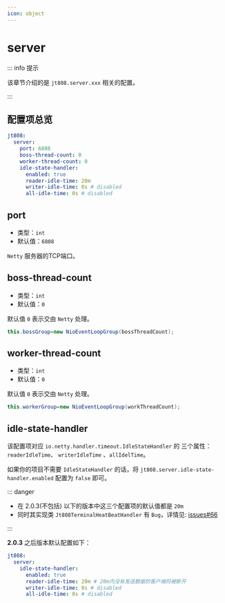 ```yaml
---
icon: object
---
```


# server

::: info 提示

该章节介绍的是 `jt808.server.xxx` 相关的配置。

:::

## 配置项总览

```yaml
jt808:
  server:
    port: 6808
    boss-thread-count: 0
    worker-thread-count: 0
    idle-state-handler:
      enabled: true
      reader-idle-time: 20m
      writer-idle-time: 0s # disabled
      all-idle-time: 0s # disabled
```

## port

- 类型：`int`
- 默认值：`6808`

`Netty` 服务器的TCP端口。

## boss-thread-count

- 类型：`int`
- 默认值：`0`

默认值 `0` 表示交由 `Netty` 处理。

```java
this.bossGroup=new NioEventLoopGroup(bossThreadCount);
```

## worker-thread-count

- 类型：`int`
- 默认值：`0`

默认值 `0` 表示交由 `Netty` 处理。

```java
this.workerGroup=new NioEventLoopGroup(workThreadCount);
```

## idle-state-handler

该配置项对应 `io.netty.handler.timeout.IdleStateHandler` 的 三个属性：`readerIdleTime`、 `writerIdleTime` 、`allIdelTime`。

如果你的项目不需要 `IdleStateHandler` 的话，将 `jt808.server.idle-state-handler.enabled` 配置为 `false` 即可。

::: danger

- 在 2.0.3(不包括) 以下的版本中这三个配置项的默认值都是 `20m`
- 同时其实现类 `Jt808TerminalHeatBeatHandler` 有 `Bug`，详情见: [issues#66](https://github.com/hylexus/jt-framework/issues/66)

:::

**2.0.3** 之后版本默认配置如下：

```yaml
jt808:
  server:
    idle-state-handler:
      enabled: true
      reader-idle-time: 20m # 20m内没有发送数据的客户端将被断开
      writer-idle-time: 0s # disabled
      all-idle-time: 0s # disabled
```
